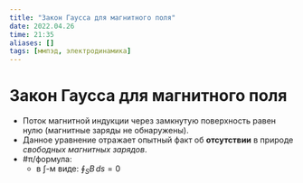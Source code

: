 ```yaml
---
title: "Закон Гаусса для магнитного поля"
date: 2022.04.26
time: 21:35
aliases: []
tags: [ммпэд, электродинамика]
---
```


# Закон Гаусса для магнитного поля

- Поток магнитной индукции через замкнутую поверхность равен нулю (магнитные заряды не обнаружены).
- Данное уравнение отражает опытный факт об **отсутствии** в природе *свободных магнитных зарядов*.
- #π/формула:
	- в $\int$-м виде: $\displaystyle \oint_{S} B \, ds = 0$

